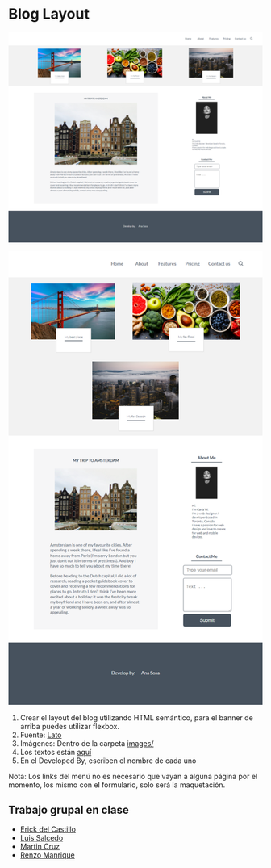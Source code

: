 # Blog Layout

![Blog Layout](blogTheme1.png)

![Blog Layout](blogTheme2.png)

1. Crear el layout del blog utilizando HTML semántico, para el banner de arriba puedes utilizar flexbox. 
2. Fuente: [Lato](https://fonts.google.com/specimen/Lato)
3. Imágenes: Dentro de la carpeta [images/](images)
4. Los textos están [aquí](textos.md)
5. En el Developed By, escriben el nombre de cada uno

Nota: Los links del menú no es necesario que vayan a alguna página por el momento, los mismo con el formulario, solo será la maquetación.

## Trabajo grupal en clase
* [Erick del Castillo](https://github.com/mrff88)
* [Luis Salcedo](https://github.com/luisangelsalcedo)
* [Martin Cruz](https://github.com/martincruzot)
* [Renzo Manrique](https://github.com/RenzoEMH)